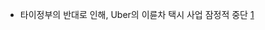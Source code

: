- 타이정부의 반대로 인해, Uber의 이륜차 택시 사업 잠정적 중단 [1]

[1]: http://www.theverge.com/2016/5/18/11699690/uber-suspend-ubermoto-motorbike-bangkok-thailand